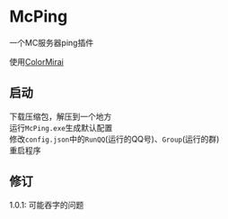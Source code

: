 # McPing 
一个MC服务器ping插件

使用[ColorMirai](https://github.com/Coloryr/ColorMirai)

## 启动
下载压缩包，解压到一个地方  
运行`McPing.exe`生成默认配置  
修改`config.json`中的`RunQQ`(运行的QQ号)、`Group`(运行的群)  
重启程序

## 修订
1.0.1: 可能吞字的问题